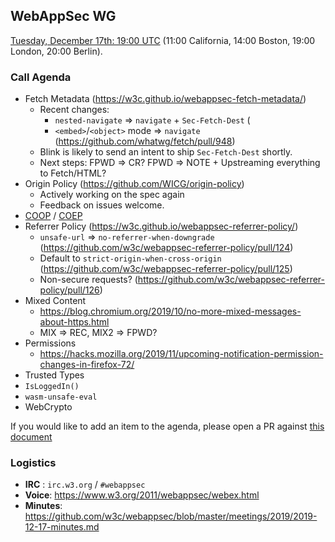 ## WebAppSec WG

[Tuesday, December 17th: 19:00 UTC](https://www.timeanddate.com/worldclock/fixedtime.html?iso=20191217T1900) (11:00 California, 14:00 Boston, 19:00 London, 20:00 Berlin).

### Call Agenda

*   Fetch Metadata (<https://w3c.github.io/webappsec-fetch-metadata/>)
    *   Recent changes:
        *    `nested-navigate` => `navigate` + `Sec-Fetch-Dest` (
        *    `<embed>`/`<object>` mode => `navigate` (<https://github.com/whatwg/fetch/pull/948>)
    *   Blink is likely to send an intent to ship `Sec-Fetch-Dest` shortly.
    *   Next steps: FPWD => CR? FPWD => NOTE + Upstreaming everything to Fetch/HTML?
*   Origin Policy (<https://github.com/WICG/origin-policy>)
    *   Actively working on the spec again
    *   Feedback on issues welcome.
*   [COOP](https://gist.github.com/annevk/6f2dd8c79c77123f39797f6bdac43f3e) / [COEP](https://mikewest.github.io/corpp/)
*   Referrer Policy (<https://w3c.github.io/webappsec-referrer-policy/>)
    *   `unsafe-url` => `no-referrer-when-downgrade` (<https://github.com/w3c/webappsec-referrer-policy/pull/124>)
    *   Default to `strict-origin-when-cross-origin` (<https://github.com/w3c/webappsec-referrer-policy/pull/125>)
    *   Non-secure requests? (<https://github.com/w3c/webappsec-referrer-policy/pull/126>)
*   Mixed Content
    *   <https://blog.chromium.org/2019/10/no-more-mixed-messages-about-https.html>
    *   MIX => REC, MIX2 => FPWD?
*   Permissions
    *   <https://hacks.mozilla.org/2019/11/upcoming-notification-permission-changes-in-firefox-72/>
*   Trusted Types
*   `IsLoggedIn()`
*   `wasm-unsafe-eval`
*   WebCrypto

If you would like to add an item to the agenda, please open a PR against [this document](https://github.com/w3c/webappsec/blob/master/meetings/2019/2019-11-19-agenda.md)

### Logistics

*   **IRC** : `irc.w3.org` / `#webappsec`
*   **Voice**: <https://www.w3.org/2011/webappsec/webex.html>
*   **Minutes**: <https://github.com/w3c/webappsec/blob/master/meetings/2019/2019-12-17-minutes.md>

